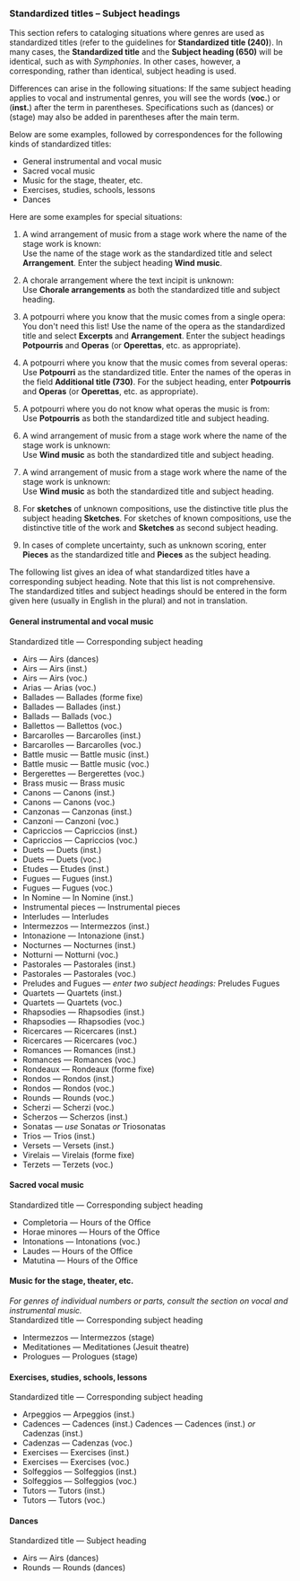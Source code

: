 ### Standardized titles – Subject headings

This section refers to cataloging situations where genres are used as standardized titles (refer to the guidelines for **Standardized title (240)**). In many cases, the **Standardized title** and the **Subject heading (650)** will be identical, such as with _Symphonies_. In other cases, however, a corresponding, rather than identical, subject heading is used.

Differences can arise in the following situations: If the same subject heading applies to vocal and instrumental genres, you will see the words (**voc.**) or (**inst.**) after the term in parentheses. Specifications such as (dances) or (stage) may also be added in parentheses after the main term.

Below are some examples, followed by correspondences for the following kinds of standardized titles:

- General instrumental and vocal music
- Sacred vocal music
- Music for the stage, theater, etc.
- Exercises, studies, schools, lessons
- Dances

Here are some examples for special situations:

1. A wind arrangement of music from a stage work where the name of the stage work is known:  
   Use the name of the stage work as the standardized title and select **Arrangement**. Enter the subject heading **Wind music**.

2. A chorale arrangement where the text incipit is unknown:   
   Use **Chorale arrangements** as both the standardized title and subject heading.

3. A potpourri where you know that the music comes from a single opera:  
   You don't need this list! Use the name of the opera as the standardized title and select **Excerpts** and **Arrangement**. Enter the subject headings **Potpourris** and **Operas** (or **Operettas**, etc. as appropriate).

4. A potpourri where you know that the music comes from several operas:  
   Use **Potpourri** as the standardized title. Enter the names of the operas in the field **Additional title (730)**. For the subject heading, enter **Potpourris** and **Operas** (or **Operettas**, etc. as appropriate).

5. A potpourri where you do not know what operas the music is from:  
   Use **Potpourris** as both the standardized title and subject heading.

6. A wind arrangement of music from a stage work where the name of the stage work is unknown:  
   Use **Wind music** as both the standardized title and subject heading.

7. A wind arrangement of music from a stage work where the name of the stage work is unknown:  
   Use **Wind music** as both the standardized title and subject heading.

8. For **sketches** of unknown compositions, use the distinctive title plus the subject heading **Sketches**. For sketches of known compositions, use the distinctive title of the work and **Sketches** as second subject heading.

9. In cases of complete uncertainty, such as unknown scoring, enter **Pieces** as the standardized title and **Pieces** as the subject heading.

The following list gives an idea of what standardized titles have a corresponding subject heading. Note that this list is not comprehensive. The standardized titles and subject headings should be entered in the form given here (usually in English in the plural) and not in translation.

#### General instrumental and vocal music

Standardized title — Corresponding subject heading
- Airs — Airs (dances)
- Airs — Airs (inst.)
- Airs — Airs (voc.)
- Arias — Arias (voc.)
- Ballades — Ballades (forme fixe)
- Ballades — Ballades (inst.)
- Ballads — Ballads (voc.)
- Ballettos — Ballettos (voc.)
- Barcarolles — Barcarolles (inst.)
- Barcarolles — Barcarolles (voc.)
- Battle music — Battle music (inst.)
- Battle music — Battle music (voc.)
- Bergerettes — Bergerettes (voc.)
- Brass music — Brass music
- Canons — Canons (inst.)
- Canons — Canons (voc.)
- Canzonas — Canzonas (inst.)
- Canzoni — Canzoni (voc.)
- Capriccios — Capriccios (inst.)
- Capriccios — Capriccios (voc.)
- Duets — Duets (inst.)
- Duets — Duets (voc.)
- Etudes — Etudes (inst.)
- Fugues — Fugues (inst.)
- Fugues — Fugues (voc.)
- In Nomine — In Nomine (inst.)
- Instrumental pieces — Instrumental pieces
- Interludes — Interludes
- Intermezzos — Intermezzos (inst.)
- Intonazione — Intonazione (inst.)
- Nocturnes — Nocturnes (inst.)
- Notturni — Notturni (voc.)
- Pastorales — Pastorales (inst.)
- Pastorales — Pastorales (voc.)
- Preludes and Fugues — _enter two subject headings:_ Preludes Fugues
- Quartets — Quartets (inst.)
- Quartets — Quartets (voc.)
- Rhapsodies — Rhapsodies (inst.)
- Rhapsodies — Rhapsodies (voc.)
- Ricercares — Ricercares (inst.)
- Ricercares — Ricercares (voc.)
- Romances — Romances (inst.)
- Romances — Romances (voc.)
- Rondeaux — Rondeaux (forme fixe)
- Rondos — Rondos (inst.)
- Rondos — Rondos (voc.)
- Rounds — Rounds (voc.)
- Scherzi — Scherzi (voc.)
- Scherzos — Scherzos (inst.)
- Sonatas — _use_ Sonatas _or_ Triosonatas
- Trios — Trios (inst.)
- Versets — Versets (inst.)
- Virelais — Virelais (forme fixe)
- Terzets — Terzets (voc.)

#### Sacred vocal music

Standardized title — Corresponding subject heading
- Completoria — Hours of the Office
- Horae minores — Hours of the Office
- Intonations — Intonations (voc.)
- Laudes — Hours of the Office
- Matutina — Hours of the Office

#### Music for the stage, theater, etc.

_For genres of individual numbers or parts, consult the section on vocal and instrumental music._  
Standardized title — Corresponding subject heading
- Intermezzos — Intermezzos (stage)
- Meditationes — Meditationes (Jesuit theatre)
- Prologues — Prologues (stage)

#### Exercises, studies, schools, lessons

Standardized title — Corresponding subject heading
- Arpeggios — Arpeggios (inst.)
- Cadences — Cadences (inst.) Cadences — Cadences (inst.) _or_ Cadenzas (inst.)
- Cadenzas — Cadenzas (voc.)
- Exercises — Exercises (inst.)
- Exercises — Exercises (voc.)
- Solfeggios — Solfeggios (inst.)
- Solfeggios — Solfeggios (voc.)
- Tutors — Tutors (inst.)
- Tutors — Tutors (voc.)

#### Dances

Standardized title — Subject heading
- Airs — Airs (dances)
- Rounds — Rounds (dances)
